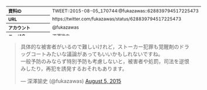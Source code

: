 <table style="font-size: 9pt; width: 610px; margin-bottom: 20px; height: 80px;">
<tbody>
    <tr>
        <th align=left>資料ID</th>
        <td align=left>TWEET::2015-08-05_170744:@fukazawas::628839794517225473</td>
    </tr>
    <tr>
        <th align=left>URL</th>
        <td align=left>https://twitter.com/fukazawas/status/628839794517225473</td>
    </tr>
    <tr>
        <th align=left>アカウント</th>
        <td align=left>@fukazawas</td>
    </tr>
    <tr>
        <th align=left>ユーザ名</th>
        <td align=left>深澤諭史</td>
    </tr>
    <tr>
        <th align=left>ツイートの記録日時</th>
        <td align=left>created_at 2022-08-24_0946</td>
    </tr>
</tbody>
</table>
<blockquote class="twitter-tweet" data-width="450"  data-lang="ja"><p lang="ja" dir="ltr">具体的な被害者がいるので難しいけれど，ストーカー犯罪も覚醒剤のドラッグコートみたいな議論があってもいいかもしれないですね。<br>一般予防のみならず特別予防も考慮しないと，被害者や処罰，司法を逆恨みしたり，再犯を誘発するおそれもあります。</p>&mdash; 深澤諭史 (@fukazawas) <a href="https://twitter.com/fukazawas/status/628839794517225473?ref_src=twsrc%5Etfw">August 5, 2015</a></blockquote>
<script async src="https://platform.twitter.com/widgets.js" charset="utf-8"></script>


